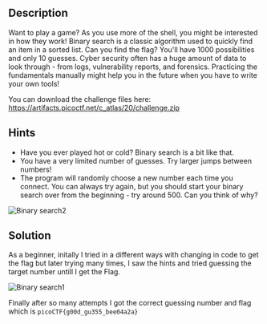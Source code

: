 ## Description

Want to play a game? As you use more of the shell, you might be interested in how they work! Binary search is a classic algorithm used to quickly find an item in a sorted list. Can you find the flag? You'll have 1000 possibilities and only 10 guesses.
Cyber security often has a huge amount of data to look through - from logs, vulnerability reports, and forensics. Practicing the fundamentals manually might help you in the future when you have to write your own tools!

You can download the challenge files here: https://artifacts.picoctf.net/c_atlas/20/challenge.zip

## Hints
  - Have you ever played hot or cold? Binary search is a bit like that.
  - You have a very limited number of guesses. Try larger jumps between numbers!
  - The program will randomly choose a new number each time you connect. You can always try again, but you should start your binary search over from the beginning - try around 500. Can you think of why?

![Binary search2](https://github.com/user-attachments/assets/e3b6fc27-adfe-4358-a6cd-cb7b1b54be6c)

## Solution

As a beginner, initally I tried in a different ways with changing in code to get the flag but later trying many times, I saw the hints and tried guessing the target number untill I get the Flag. 

![Binary search1](https://github.com/user-attachments/assets/d726587d-8aab-42cd-81ef-39ebc581ade5)

Finally after so many attempts I got the correct guessing number and flag which is `picoCTF{g00d_gu355_bee04a2a}`
